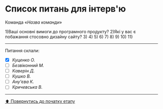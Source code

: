 # Список питань для інтерв'ю
Команда «*Назва команди*»

1)Ваші основні вимоги до програмного продукту?
2)Які у вас є побажання стосовно дизайну сайту?
3)
4)
5)
6)
7)
8)
9)
10)
11)

---
Питання склали:			

- [x] *Куценко О.*
- [ ] *Безвіконний М.*
- [ ] *Каверін Д.*
- [ ] *Кушко В.*
- [ ] *Ану'єва К.*
- [ ] *Кричевська В.*
---
[:arrow_up: Повернутись до початку етапу](/docs/1.Envisioning/README.md)
